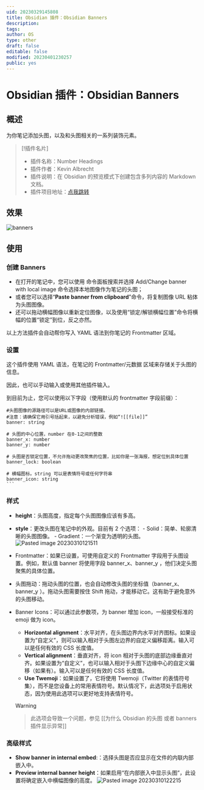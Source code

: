```yaml
---
uid: 20230329145808
title: Obsidian 插件：Obsidian Banners
description: 
tags: 
author: OS
type: other
draft: false
editable: false
modified: 20230401230257
public: yes
---
```


# Obsidian 插件：Obsidian Banners

## 概述

为你笔记添加头图，以及和头图相关的一系列装饰元素。

> [!插件名片]
>
> - 插件名称：Number Headings
> - 插件作者：Kevin Albrecht
> - 插件说明：在 Obsidian 的预览模式下创建包含多列内容的 Markdown 文档。
> - 插件项目地址：[点我跳转](https://github.com/onlyafly/number-headings-obsidian)

## 效果

![banners](https://s1.vika.cn/space/2023/03/15/8c28a4821fc3400dbe57b1aa8b564b20)

## 使用

### 创建 Banners

- 在打开的笔记中，您可以使用 命令面板搜索并选择
    Add/Change banner with local image 命令选择本地图像作为笔记的头图；
- 或者您可以选择“**Paste banner from clipboard**”命令，将复制图像 URL 粘体为头图图像。
- 还可以拖动横幅图像以重新定位图像，以及使用“锁定/解锁横幅位置”命令将横幅的位置“锁定”到位，反之亦然。

以上方法插件会自动帮你写入 YAML 语法到你笔记的 Frontmatter 区域。

### 设置

这个插件使用 YAML 语法，在笔记的 Frontmatter/元数据 区域来存储关于头图的信息。

因此，也可以手动输入或使用其他插件输入。

到目前为止，您可以使用以下字段（使用默认的 frontmatter 字段前缀）：

````语法
#头图图像的源路径可以是URL或图像的内部链接。
#注意：请确保它用引号括起来，以避免分析错误，例如“![[file]]”
banner: string

# 头图的中心位置，number 在0-1之间的整数
banner_x: number
banner_y: number

# 头图是否锁定位置，不允许拖动更改聚焦的位置，比如你是一张海报，想定位到具体位置
banner_lock: boolean

# 横幅图标。string 可以是表情符号或任何字符串
banner_icon: string
```
````

### 样式

- **height**：头图高度，指定每个头图图像应该有多高。
- **style**：更改头图在笔记中的外观。目前有 2 个选项： - Solid：简单、轮廓清晰的头图图像。 - Gradient：一个渐变为透明的头图。
    ![Pasted image 20230310121511](https://s1.vika.cn/space/2023/03/15/dd9c30ea6c3b42909e37692cfa7c953a)

- Frontmatter：如果已设置，可使用自定义的 Frontmatter 字段用于头图设置。例如，默认值 banner 将使用字段 banner_x、banner_y ，他们决定头图聚焦的具体位置。
- 头图拖动：拖动头图的位置，也会自动修改头图的坐标值（banner_x、banner_y ）。拖动头图需要按住 Shift 拖动，才能移动它。这有助于避免意外的头图移动。
- Banner Icons：可以通过此参数项，为 banner 增加 icon，一般接受标准的 emoji 做为 icon。
    - **Horizontal alignment**：水平对齐，在头图边界内水平对齐图标。如果设置为“自定义”，则可以输入相对于头图左边界的自定义偏移距离。输入可以是任何有效的 CSS 长度值。
    - **Vertical alignment**：垂直对齐，将 icon 相对于头图的底部边缘垂直对齐。如果设置为“自定义”，也可以输入相对于头图下边缘中心的自定义偏移（如果有）。输入可以是任何有效的 CSS 长度值。
    - **Use Twemoji**：如果设置了，它将使用 Twemoji（Twitter 的表情符号集），而不是您设备上的常用表情符号。默认情况下，此选项处于启用状态，因为使用此选项可以更好地支持表情符号。

    > [!WARNING]

    > 此选项会导致一个问题，参见 [[为什么 Obsidian 的头图 或者 banners 插件显示异常]]

### 高级样式

- **Show banner in internal embed**:：选择头图是否应显示在文件的内联内部嵌入中。
- **Preview internal banner height**：如果启用“在内部嵌入中显示头图”，此设置将确定嵌入中横幅图像的高度。
    ![Pasted image 20230310122215](https://s1.vika.cn/space/2023/03/15/0d4226e2e0ed40d593fd7b5823d889cc)
